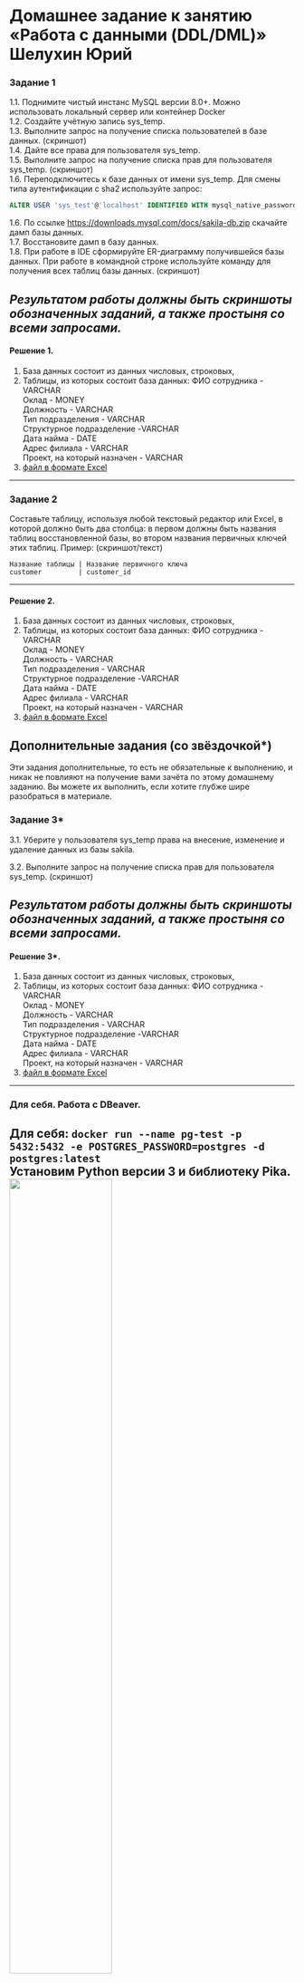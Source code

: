 # Домашнее задание к занятию «Работа с данными (DDL/DML)» Шелухин Юрий

### Задание 1 
1.1. Поднимите чистый инстанс MySQL версии 8.0+. Можно использовать локальный сервер или контейнер Docker  
1.2. Создайте учётную запись sys_temp.  
1.3. Выполните запрос на получение списка пользователей в базе данных. (скриншот)  
1.4. Дайте все права для пользователя sys_temp.   
1.5. Выполните запрос на получение списка прав для пользователя sys_temp. (скриншот)  
1.6. Переподключитесь к базе данных от имени sys_temp.
Для смены типа аутентификации с sha2 используйте запрос: 
```sql
ALTER USER 'sys_test'@'localhost' IDENTIFIED WITH mysql_native_password BY 'password';
```
1.6. По ссылке https://downloads.mysql.com/docs/sakila-db.zip скачайте дамп базы данных.  
1.7. Восстановите дамп в базу данных.  
1.8. При работе в IDE сформируйте ER-диаграмму получившейся базы данных. При работе в командной строке используйте команду для получения всех таблиц базы данных. (скриншот)  

*Результатом работы должны быть скриншоты обозначенных заданий, а также простыня со всеми запросами.*  
---

#### Решение 1.
1. База данных состоит из данных числовых, строковых, 
2. Таблицы, из которых состоит база данных:
ФИО сотрудника -	VARCHAR 	
Оклад 	- MONEY 	
Должность 	- VARCHAR 	
Тип подразделения 	- VARCHAR 	
Структурное подразделение -VARCHAR 	
Дата найма 	- DATE 	
Адрес филиала 	- VARCHAR 	
Проект, на который назначен - VARCHAR 	
3. [файл в формате Excel](files/hw-12-1.xlsx)

---


### Задание 2
Составьте таблицу, используя любой текстовый редактор или Excel, в которой должно быть два столбца: в первом должны быть названия таблиц восстановленной базы, во втором названия первичных ключей этих таблиц. Пример: (скриншот/текст)
```
Название таблицы | Название первичного ключа
customer         | customer_id
```
---

#### Решение 2.
1. База данных состоит из данных числовых, строковых, 
2. Таблицы, из которых состоит база данных:
ФИО сотрудника -	VARCHAR 	
Оклад 	- MONEY 	
Должность 	- VARCHAR 	
Тип подразделения 	- VARCHAR 	
Структурное подразделение -VARCHAR 	
Дата найма 	- DATE 	
Адрес филиала 	- VARCHAR 	
Проект, на который назначен - VARCHAR 	
3. [файл в формате Excel](files/hw-12-1.xlsx)


## Дополнительные задания (со звёздочкой*)
Эти задания дополнительные, то есть не обязательные к выполнению, и никак не повлияют на получение вами зачёта по этому домашнему заданию. Вы можете их выполнить, если хотите глубже шире разобраться в материале.

### Задание 3*
3.1. Уберите у пользователя sys_temp права на внесение, изменение и удаление данных из базы sakila.

3.2. Выполните запрос на получение списка прав для пользователя sys_temp. (скриншот)

*Результатом работы должны быть скриншоты обозначенных заданий, а также простыня со всеми запросами.*
---


#### Решение 3*.
1. База данных состоит из данных числовых, строковых, 
2. Таблицы, из которых состоит база данных:
ФИО сотрудника -	VARCHAR 	
Оклад 	- MONEY 	
Должность 	- VARCHAR 	
Тип подразделения 	- VARCHAR 	
Структурное подразделение -VARCHAR 	
Дата найма 	- DATE 	
Адрес филиала 	- VARCHAR 	
Проект, на который назначен - VARCHAR 	
3. [файл в формате Excel](files/hw-12-1.xlsx)
---






### Для себя. Работа с DBeaver.
Для себя:
`docker run --name pg-test -p 5432:5432 -e POSTGRES_PASSWORD=postgres -d postgres:latest`  
Установим Python версии 3 и библиотеку Pika.   
<img src = "img/01.png" width = 60%> 
<img src = "img/02.png" width = 60%> 
<img src = "img/03.png" width = 60%>
<img src = "img/04.png" width = 60%> 
<img src = "img/05.png" width = 60%> 
<img src = "img/1.png" width = 60%> 
<img src = "img/2.png" width = 60%> 
<img src = "img/3.png" width = 60%>
<img src = "img/4.png" width = 60%> 
<img src = "img/5.png" width = 60%> 
<img src = "img/6.png" width = 60%>
<img src = "img/7.png" width = 60%> 
<img src = "img/8.png" width = 60%> 
<img src = "img/9.png" width = 60%>
<img src = "img/10.png" width = 60%>
<img src = "img/11.png" width = 60%> 
<img src = "img/12.png" width = 60%> 
<img src = "img/13.png" width = 60%>
<img src = "img/15.png" width = 60%> 
<img src = "img/14.png" width = 60%>
<img src = "img/16.png" width = 60%>
<img src = "img/17.png" width = 60%>
---
